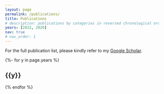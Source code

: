 ```yaml
---
layout: page
permalink: /publications/
title: Publications
# description: publications by categories in reversed chronological order. generated by jekyll-scholar.
years: [2022, 2020]
nav: true
# nav_order: 1
---
```

<!-- _pages/publications.md -->

For the full publication list, please kindly refer to my [Google Scholar](https://scholar.google.com/citations?user=bX8Dax0AAAAJ&hl=en&oi=ao).
<div class="publications">

{%- for y in page.years %}
  <h2 class="year">{{y}}</h2>
{% endfor %}

</div>
